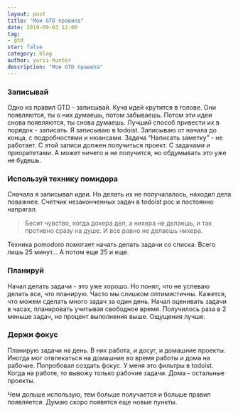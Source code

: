 ```yaml
---
layout: post
title: "Мои GTD правила"
date: 2019-09-03 12:00
tag:
- gtd
star: false
category: blog
author: yurii-hunter
description: "Мои GTD правила"
---
```

### Записывай
Одно из правил GTD - записывай. Куча идей крутится в голове. Они появляются, ты о них думаешь, потом забываешь. Потом эти идеи снова появляются, ты снова думаешь. Лучший способ привести их в порядок - записать. Я записываю в todoist. Записываю от начала до конца, с подробностями и нюансами. Задача “Написать заметку” - не работает. С этой записи должен получиться проект. С задачами и приоритетами. А может ничего и не получится, но обдумывать  это уже не будешь.

### Используй технику помидора
Сначала я записывал идеи. Но делать их не получалалось, находил дела поважнее. Счетчик незаконченных задач в todoist рос и постоянно напрягал.

> Бесит чувство, когда дохера дел, а нихера не делаешь, и так противно сразу на душе. И все равно не делаешь нихера.  

Техника pomodoro помогает начать делать задачи со списка. Всего лишь 25 минут… А потом еще 25 и еще.

### Планируй
Начал делать задачи - это уже хорошо. Но понял, что не успеваю делать все, что планирую.  Часто мы слишком оптимистичны. Кажется, что можем сделать много задач за один день. Начал оценивать задачи в часах, планировать учитывая свободное время. Получилось раза в 2 меньше задач, но процент выполнения выше. Ощущения лучше.

### Держи фокус
Планирую задачи на день. В них работа, и досуг, и домашние проекты. Иногда мог отвлекаться на домашние во время работы и дома на рабочие. Попробовал создать фокус. У меня это фильтры в todoist. Когда на работе, то вывожу только рабочие задачи. Дома - остальные проекты.

Чем дольше использую, тем больше получается и больше правил появляется. Думаю скоро появятся еще новые пункты.
